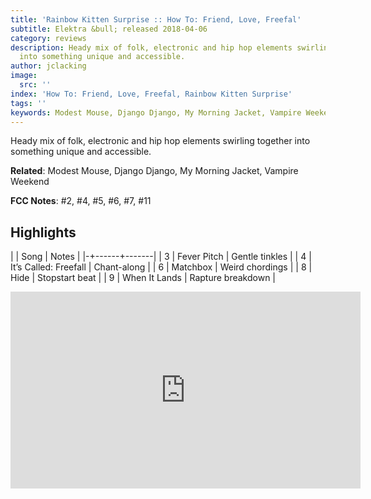 ```yaml
---
title: 'Rainbow Kitten Surprise :: How To: Friend, Love, Freefal'
subtitle: Elektra &bull; released 2018-04-06
category: reviews
description: Heady mix of folk, electronic and hip hop elements swirling together
  into something unique and accessible.
author: jclacking
image:
  src: ''
index: 'How To: Friend, Love, Freefal, Rainbow Kitten Surprise'
tags: ''
keywords: Modest Mouse, Django Django, My Morning Jacket, Vampire Weekend, Elektra
---
```

Heady mix of folk, electronic and hip hop elements swirling together into something unique and accessible.<!--more-->

**Related**: Modest Mouse, Django Django, My Morning Jacket, Vampire Weekend

**FCC Notes**: #2, #4, #5, #6, #7, #11

## Highlights

| | Song | Notes |
|-+------+-------|
| 3 | Fever Pitch | Gentle tinkles |
| 4 | It’s Called: Freefall | Chant-along |
| 6 | Matchbox | Weird chordings |
| 8 | Hide | Stopstart beat |
| 9 | When It Lands | Rapture breakdown |

<div class="tlo-detail-video"><iframe width="560" height="315" src="https://www.youtube.com/embed/zMINv5ggLww" frameborder="0" allow="autoplay; encrypted-media" allowfullscreen></iframe></div>

